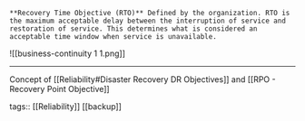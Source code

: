 ```ad-definition
**Recovery Time Objective (RTO)** Defined by the organization. RTO is the maximum acceptable delay between the interruption of service and restoration of service. This determines what is considered an acceptable time window when service is unavailable.
```

![[business-continuity 1 1.png]]
___
Concept of [[Reliability#Disaster Recovery DR Objectives]] and [[RPO - Recovery Point Objective]]


tags:: [[Reliability]] [[backup]] 